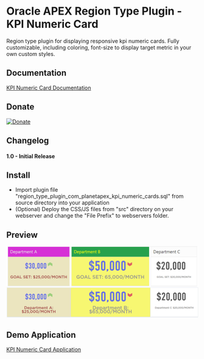 
# Oracle APEX Region Type Plugin - KPI Numeric Card

Region type plugin for displaying responsive kpi numeric cards. Fully customizable, including coloring, font-size to display target metric in your own custom styles.



## Documentation

[KPI Numeric Card Documentation](https://apex.oracle.com/pls/apex/f?p=83009:50 "KPI Numeric Card Documentation")


## Donate

[![Donate](https://img.shields.io/badge/Donate-PayPal-green.svg)](https://www.paypal.me/MYasirAliShah/4)

## Changelog

#### 1.0 - Initial Release


## Install
- Import plugin file "region_type_plugin_com_planetapex_kpi_numeric_cards.sql" from source directory into your application
- (Optional) Deploy the CSS/JS files from "src" directory on your webserver and change the "File Prefix" to webservers folder.

## Preview
![Oracle Apex Plugin KPI Numeric Card](assets/kpiNumericCard.png "KPI Numeric Card")

## Demo Application
[KPI Numeric Card Application](https://apex.oracle.com/pls/apex/f?p=83009:50 "KPI Numeric Card Homepage")
